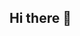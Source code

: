 ## Hi there 👋

<!--
**romsin/romsin** is a ✨ _special_ ✨ repository because its `README.md` (this file) appears on your GitHub profile.

Here are some ideas to get you started:

- 🔭 I’m currently working on GitHub Tutorials
- 🌱 I’m currently learning many things
- 👯 I’m looking to collaborate on many things
- 🤔 I’m looking for help with many things
- 💬 Ask me about nothing
- 📫 How to reach me: N/A
- ⚡ Fun fact: Cars are cool. Football is fun. 
-->
